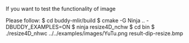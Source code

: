 If you want to test the functionality of image

Please follow:
$ cd buddy-mlir/build
$ cmake -G Ninja .. -DBUDDY_EXAMPLES=ON 
$ ninja resize4D_nchw
$ cd bin
$ ./resize4D_nhwc ../../examples/images/YuTu.png result-dip-resize.bmp
